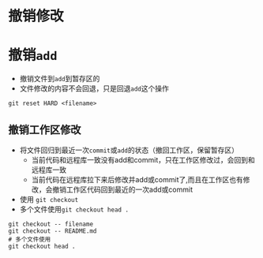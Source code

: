 # 撤销修改

# 撤销`add`
* 撤销文件到`add`到暂存区的
* 文件修改的内容不会回退，只是回退`add`这个操作
```
git reset HARD <filename>
```

<!-- ## 撤销工作区和暂存区修改
```
git reset --hard 只撤销了工作区
``` -->

## 撤销工作区修改
* 将文件回归到最近一次`commit`或`add`的状态（撤回工作区，保留暂存区）
   * 当前代码和远程库一致没有add和commit，只在工作区修改过，会回到和远程库一致
   * 当前代码在远程库拉下来后修改并add或commit了,而且在工作区也有修改，会撤销工作区代码回到最近的一次add或commit
* 使用 `git checkout`
* 多个文件使用`git checkout head .`
```
git checkout -- filename
git checkout -- README.md
# 多个文件使用
git checkout head .
```